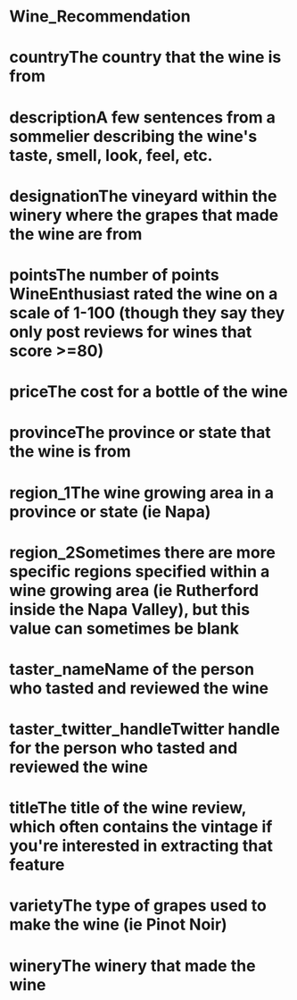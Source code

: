# Wine_Recommendation

# countryThe country that the wine is from

# descriptionA few sentences from a sommelier describing the wine's taste, smell, look, feel, etc.

# designationThe vineyard within the winery where the grapes that made the wine are from

# pointsThe number of points WineEnthusiast rated the wine on a scale of 1-100 (though they say they only post reviews for wines that score >=80)

# priceThe cost for a bottle of the wine

# provinceThe province or state that the wine is from

# region_1The wine growing area in a province or state (ie Napa)

# region_2Sometimes there are more specific regions specified within a wine growing area (ie Rutherford inside the Napa Valley), but this value can sometimes be blank

# taster_nameName of the person who tasted and reviewed the wine

# taster_twitter_handleTwitter handle for the person who tasted and reviewed the wine

# titleThe title of the wine review, which often contains the vintage if you're interested in extracting that feature

# varietyThe type of grapes used to make the wine (ie Pinot Noir)

# wineryThe winery that made the wine
